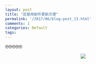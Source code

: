 ```yaml
---
layout: post
title: "还是用邮件更新方便"
permalink: '/2017/06/blog-post_13.html'
comments: 1
categories: Default
tags: 
---
```

🤓🤓🤓🤓🤓  

<div class="separator" style="clear: both; text-align: center;"><a href="https://3.bp.blogspot.com/-K-wEf2wYds4/T0PSvcPHqGI/AAAAAAAAxvg/Ul69ptVFx5UwhcjJELYaaLaCqhZy3LxEQCPcB/s1600/330-725718.gif" imageanchor="1" style="margin-left: 1em; margin-right: 1em;"><img border="0" data-original-height="12" data-original-width="12" src="https://3.bp.blogspot.com/-K-wEf2wYds4/T0PSvcPHqGI/AAAAAAAAxvg/Ul69ptVFx5UwhcjJELYaaLaCqhZy3LxEQCPcB/s1600/330-725718.gif"/></a></div>